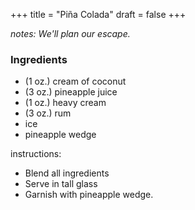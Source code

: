 +++
title = "Piña Colada"
draft = false
+++

*notes: We'll plan our escape.*


### Ingredients
  - (1 oz.) cream of coconut  
  - (3 oz.) pineapple juice
  - (1 oz.) heavy cream
  - (3 oz.) rum
  - ice
  - pineapple wedge

instructions: 
  - Blend all ingredients
  - Serve in tall glass
  - Garnish with pineapple wedge.
